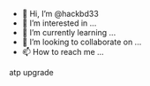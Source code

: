 - 👋 Hi, I’m @hackbd33
- 👀 I’m interested in ...
- 🌱 I’m currently learning ...
- 💞️ I’m looking to collaborate on ...
- 📫 How to reach me ...

<!---
hackbd33/hackbd33 is a ✨ special ✨ repository because its `README.md` (this file) appears on your GitHub profile.
You can click the Preview link to take a look at your changes.
--->atp upgrade
